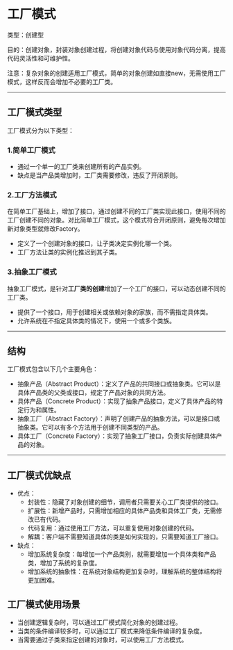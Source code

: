 # 工厂模式

类型：创建型

目的：创建对象，封装对象创建过程，将创建对象代码与使用对象代码分离，提高代码灵活性和可维护性。

注意：复杂对象的创建适用工厂模式，简单的对象创建如直接new，无需使用工厂模式，这样反而会增加不必要的工厂类。

---

## 工厂模式类型

工厂模式分为以下类型：

### 1.简单工厂模式

* 通过一个单一的工厂类来创建所有的产品实例。
* 缺点是当产品类增加时，工厂类需要修改，违反了开闭原则。

### 2.工厂方法模式

在简单工厂基础上，增加了接口，通过创建不同的工厂类实现此接口，使用不同的工厂创建不同的对象。对比简单工厂模式，这个模式符合开闭原则，避免每次增加新对象类型就修改Factory。

* 定义了一个创建对象的接口，让子类决定实例化哪一个类。
* 工厂方法让类的实例化推迟到其子类。

### 3.抽象工厂模式

抽象工厂模式，是针对**工厂类的创建**增加了一个工厂的接口，可以动态创建不同的工厂类。

* 提供了一个接口，用于创建相关或依赖对象的家族，而不需指定具体类。
* 允许系统在不指定具体类的情况下，使用一个或多个类族。

---

## 结构

工厂模式包含以下几个主要角色：

* 抽象产品（Abstract Product）：定义了产品的共同接口或抽象类。它可以是具体产品类的父类或接口，规定了产品对象的共同方法。
* 具体产品（Concrete Product）：实现了抽象产品接口，定义了具体产品的特定行为和属性。
* 抽象工厂（Abstract Factory）：声明了创建产品的抽象方法，可以是接口或抽象类。它可以有多个方法用于创建不同类型的产品。
* 具体工厂（Concrete Factory）：实现了抽象工厂接口，负责实际创建具体产品的对象。

---

## 工厂模式优缺点

* 优点：
  * 封装性：隐藏了对象创建的细节，调用者只需要关心工厂类提供的接口。
  * 扩展性：新增产品时，只需增加相应的具体产品类和具体工厂类，无需修改已有代码。
  * 代码复用：通过使用工厂方法，可以重复使用对象创建的代码。
  * 解耦：客户端不需要知道具体的类是如何实现的，只需要知道工厂接口。
* 缺点：
  * 增加系统复杂度：每增加一个产品类别，就需要增加一个具体类和产品类，增加了系统的复杂度。
  * 增加系统的抽象性：在系统对象结构更加复杂时，理解系统的整体结构将更加困难。

## 工厂模式使用场景

* 当创建逻辑复杂时，可以通过工厂模式简化对象的创建过程。
* 当类的条件编译较多时，可以通过工厂模式来降低条件编译的复杂度。
* 当需要通过子类来指定创建的对象时，可以使用工厂方法模式。
